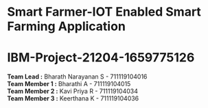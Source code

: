 # Smart Farmer-IOT Enabled Smart Farming Application
# IBM-Project-21204-1659775126
**Team Lead :** Bharath Narayanan S - 711119104016<br>
**Team Member 1 :** Bharathi A - 711119104015<br>
**Team Member 2 :** Kavi Priya R - 711119104034<br>
**Team Member 3 :** Keerthana K - 711119104036<br>
